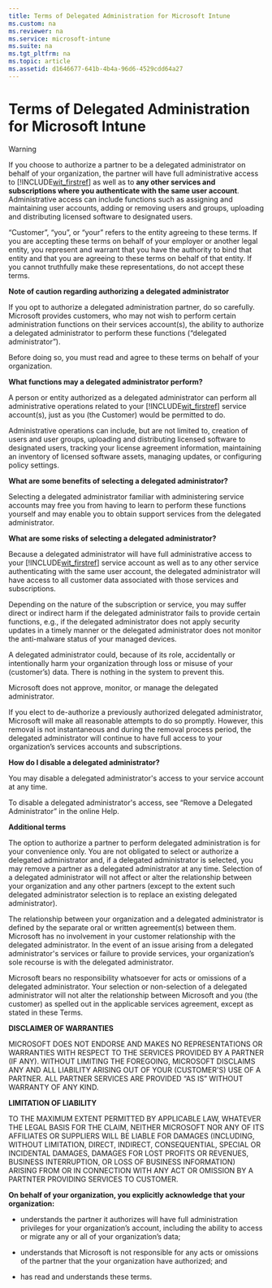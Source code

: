 ```yaml
---
title: Terms of Delegated Administration for Microsoft Intune
ms.custom: na
ms.reviewer: na
ms.service: microsoft-intune
ms.suite: na
ms.tgt_pltfrm: na
ms.topic: article
ms.assetid: d1646677-641b-4b4a-96d6-4529cdd64a27
---
```

# Terms of Delegated Administration for Microsoft Intune
> [!WARNING]
> If you choose to authorize a partner to be a delegated administrator on behalf of your organization, the partner will have full administrative access to [!INCLUDE[wit_firstref](./includes/wit_firstref_md.md)] as well as to **any other services and subscriptions where you authenticate with the same user account**.  Administrative access can include functions such as assigning and maintaining user accounts, adding or removing users and groups, uploading and distributing licensed software to designated users.

“Customer”, “you”, or “your” refers to the entity agreeing to these terms. If you are accepting these terms on behalf of your employer or another legal entity, you represent and warrant that you have the authority to bind that entity and that you are agreeing to these terms on behalf of that entity. If you cannot truthfully make these representations, do not accept these terms.

**Note of caution regarding authorizing a delegated administrator**

If you opt to authorize a delegated administration partner, do so carefully. Microsoft provides customers, who may not wish to perform certain administration functions on their services account(s), the ability to authorize a delegated administrator to perform these functions (“delegated administrator”).

Before doing so, you must read and agree to these terms on behalf of your organization.

**What functions may a delegated administrator perform?**

A person or entity authorized as a delegated administrator can perform all administrative operations related to your [!INCLUDE[wit_firstref](./includes/wit_firstref_md.md)] service account(s), just as you (the Customer) would be permitted to do.

Administrative operations can include, but are not limited to, creation of users and user groups, uploading and distributing licensed software to designated users, tracking your license agreement information, maintaining an inventory of licensed software assets, managing updates, or configuring policy settings.

**What are some benefits of selecting a delegated administrator?**

Selecting a delegated administrator familiar with administering service accounts may free you from having to learn to perform these functions yourself and may enable you to obtain support services from the delegated administrator.

**What are some risks of selecting a delegated administrator?**

Because a delegated administrator will have full administrative access to your [!INCLUDE[wit_firstref](./includes/wit_firstref_md.md)] service account as well as to any other service authenticating with the same user account, the delegated administrator will have access to all customer data associated with those services and subscriptions.

Depending on the nature of the subscription or service, you may suffer direct or indirect harm if the delegated administrator fails to provide certain functions, e.g., if the delegated administrator does not apply security updates in a timely manner or the delegated administrator does not monitor the anti-malware status of your managed devices.

A delegated administrator could, because of its role, accidentally or intentionally harm your organization through loss or misuse of your (customer’s) data. There is nothing in the system to prevent this.

Microsoft does not approve, monitor, or manage the delegated administrator.

If you elect to de-authorize a previously authorized delegated administrator, Microsoft will make all reasonable attempts to do so promptly. However, this removal is not instantaneous and during the removal process period, the delegated administrator will continue to have full access to your organization’s services accounts and subscriptions.

**How do I disable a delegated administrator?**

You may disable a delegated administrator's access to your service account at any time.

To disable a delegated administrator's access, see “Remove a Delegated Administrator” in the online Help.

**Additional terms**

The option to authorize a partner to perform delegated administration is for your convenience only. You are not obligated to select or authorize a delegated administrator and, if a delegated administrator is selected, you may remove a partner as a delegated administrator at any time. Selection of a delegated administrator will not affect or alter the relationship between your organization and any other partners (except to the extent such delegated administrator selection is to replace an existing delegated administrator).

The relationship between your organization and a delegated administrator is defined by the separate oral or written agreement(s) between them. Microsoft has no involvement in your customer relationship with the delegated administrator. In the event of an issue arising from a delegated administrator's services or failure to provide services, your organization’s sole recourse is with the delegated administrator.

Microsoft bears no responsibility whatsoever for acts or omissions of a delegated administrator. Your selection or non-selection of a delegated administrator will not alter the relationship between Microsoft and you (the customer) as spelled out in the applicable services agreement, except as stated in these Terms.

**DISCLAIMER OF WARRANTIES**

MICROSOFT DOES NOT ENDORSE AND MAKES NO REPRESENTATIONS OR WARRANTIES WITH RESPECT TO THE SERVICES PROVIDED BY A PARTNER (IF ANY). WITHOUT LIMITING THE FOREGOING, MICROSOFT DISCLAIMS ANY AND ALL LIABILITY ARISING OUT OF YOUR (CUSTOMER'S) USE OF A PARTNER. ALL PARTNER SERVICES ARE PROVIDED “AS IS” WITHOUT WARRANTY OF ANY KIND.

**LIMITATION OF LIABILITY**

TO THE MAXIMUM EXTENT PERMITTED BY APPLICABLE LAW, WHATEVER THE LEGAL BASIS FOR THE CLAIM, NEITHER MICROSOFT NOR ANY OF ITS AFFILIATES OR SUPPLIERS WILL BE LIABLE FOR DAMAGES (INCLUDING, WITHOUT LIMITATION, DIRECT, INDIRECT, CONSEQUENTIAL, SPECIAL OR INCIDENTAL DAMAGES, DAMAGES FOR LOST PROFITS OR REVENUES, BUSINESS INTERRUPTION, OR LOSS OF BUSINESS INFORMATION) ARISING FROM OR IN CONNECTION WITH ANY ACT OR OMISSION BY A PARTNTER PROVIDING SERVICES TO CUSTOMER.

**On behalf of your organization, you explicitly acknowledge that your organization:**

-   understands the partner it authorizes will have full administration privileges for your organization’s account, including the ability to access or migrate any or all of your organization’s data;

-   understands that Microsoft is not responsible for any acts or omissions of the partner that the your organization have authorized; and

-   has read and understands these terms.

